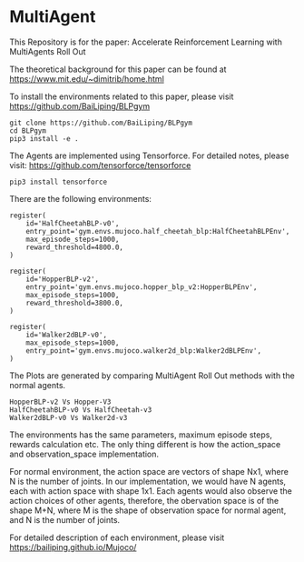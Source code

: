 # MultiAgent

This Repository is for the paper: Accelerate Reinforcement Learning with MultiAgents Roll Out

The theoretical background for this paper can be found at https://www.mit.edu/~dimitrib/home.html

To install the environments related to this paper, please visit https://github.com/BaiLiping/BLPgym

```
git clone https://github.com/BaiLiping/BLPgym
cd BLPgym
pip3 install -e .
```

The Agents are implemented using Tensorforce. For detailed notes, please visit: https://github.com/tensorforce/tensorforce

```
pip3 install tensorforce
```

There are the following environments:
```
register(
    id='HalfCheetahBLP-v0',
    entry_point='gym.envs.mujoco.half_cheetah_blp:HalfCheetahBLPEnv',
    max_episode_steps=1000,
    reward_threshold=4800.0,
)

register(
    id='HopperBLP-v2',
    entry_point='gym.envs.mujoco.hopper_blp_v2:HopperBLPEnv',
    max_episode_steps=1000,
    reward_threshold=3800.0,
)

register(
    id='Walker2dBLP-v0',
    max_episode_steps=1000,
    entry_point='gym.envs.mujoco.walker2d_blp:Walker2dBLPEnv',
)
```
The Plots are generated by comparing MultiAgent Roll Out methods with the normal agents.

```
HopperBLP-v2 Vs Hopper-V3
HalfCheetahBLP-v0 Vs HalfCheetah-v3
Walker2dBLP-v0 Vs Walker2d-v3
```
The environments has the same parameters, maximum episode steps, rewards calculation etc. The only thing different is how the action_space and observation_space implementation.

For normal environment, the action space are vectors of shape Nx1, where N is the number of joints. In our implementation, we would have N agents, each with action space with shape 1x1. Each agents would also observe the action choices of other agents, therefore, the obervation space is of the shape M+N, where M is the shape of observation space for normal agent, and N is the number of joints.

For detailed description of each environment, please visit https://bailiping.github.io/Mujoco/
